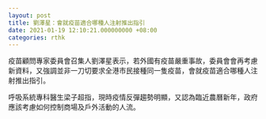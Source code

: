 ```yaml
---
layout: post
title: 劉澤星：會就疫苗適合哪種人注射推出指引
date: 2021-01-19 12:10:21.000000000 +08:00
categories: rthk
---
```


疫苗顧問專家委員會召集人劉澤星表示，若外國有疫苗嚴重事故，委員會會再考慮新資料，又強調並非一刀切要求全港市民接種同一隻疫苗，會就疫苗適合哪種人注射推出指引。

呼吸系統專科醫生梁子超指，現時疫情反彈趨勢明顯，又認為臨近農曆新年，政府應該考慮如何控制商場及戶外活動的人流。
